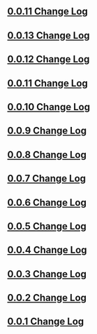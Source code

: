 ## [0.0.11 Change Log](https://github.com/domain-centric/documentation_builder/issues?q=is%3Aissue+is%3Aclosed+milestone%3A0.0.14)

## [0.0.13 Change Log](https://github.com/domain-centric/documentation_builder/issues?q=is%3Aissue+is%3Aclosed+milestone%3A0.0.13)

## [0.0.12 Change Log](https://github.com/domain-centric/documentation_builder/issues?q=is%3Aissue+is%3Aclosed+milestone%3A0.0.12)

## [0.0.11 Change Log](https://github.com/domain-centric/documentation_builder/issues?q=is%3Aissue+is%3Aclosed+milestone%3A0.0.11)

## [0.0.10 Change Log](https://github.com/domain-centric/documentation_builder/issues?q=is%3Aissue+is%3Aclosed+milestone%3A0.0.10)

## [0.0.9 Change Log](https://github.com/domain-centric/documentation_builder/issues?q=is%3Aissue+is%3Aclosed+milestone%3A0.0.9)

## [0.0.8 Change Log](https://github.com/domain-centric/documentation_builder/issues?q=is%3Aissue+is%3Aclosed+milestone%3A0.0.8)

## [0.0.7 Change Log](https://github.com/domain-centric/documentation_builder/issues?q=is%3Aissue+is%3Aclosed+milestone%3A0.0.7)

## [0.0.6 Change Log](https://github.com/domain-centric/documentation_builder/issues?q=is%3Aissue+is%3Aclosed+milestone%3A0.0.6)

## [0.0.5 Change Log](https://github.com/domain-centric/documentation_builder/issues?q=is%3Aissue+is%3Aclosed+milestone%3A0.0.5)

## [0.0.4 Change Log](https://github.com/domain-centric/documentation_builder/issues?q=is%3Aissue+is%3Aclosed+milestone%3A0.0.4)

## [0.0.3 Change Log](https://github.com/domain-centric/documentation_builder/issues?q=is%3Aissue+is%3Aclosed+milestone%3A0.0.3)

## [0.0.2 Change Log](https://github.com/domain-centric/documentation_builder/issues?q=is%3Aissue+is%3Aclosed+milestone%3A0.0.2)

## [0.0.1 Change Log](https://github.com/domain-centric/documentation_builder/issues?q=is%3Aissue+is%3Aclosed+milestone%3A0.0.1)
